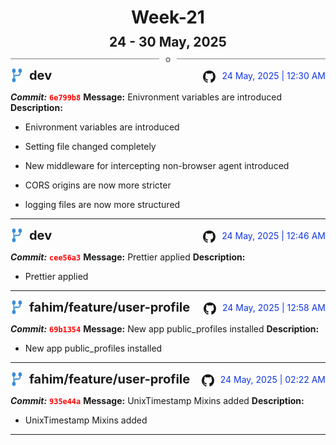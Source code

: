 <h1 style="text-align:center; margin-bottom:10px">Week-21</h1>
<h2 style="text-align:center; margin:0px">24 - 30 May, 2025</h2>
<div style="display: flex; align-items: center; justify-content: center;">
  <hr style="flex: 1; background-color: gray;" />
  <span style="padding: 0 10px;font-weight:bold; color:gray">o</span>
  <hr style="flex: 1; background-color: gray;" />
</div>

<div style="display: flex; justify-content: space-between; align-items:end;">
  <div style="display:flex">
      <img src="../assets/branch.svg" alt="GitHub Logo"  style="width:20px; margin:0 10px 0 0">
      <h3 style="margin: 0; padding:0; font-weight: bold; font-size:20px;">dev</h3>
  </div>
  <div style="display:flex">
  <img src="../assets/github.svg" alt="GitHub Logo" style="width:20px">
    <span style="color:rgb(16, 54, 226); text-align: right; margin:0 0 0 10px; padding:0px;">24 May, 2025 | 12:30 AM</span>
  </div>
</div>

**_Commit:_** <code style="color: red; font-weight: bold;">6e799b8</code>
**Message:** Enivronment variables are introduced
**Description:**
- Enivronment variables are introduced

- Setting file changed completely
- New middleware for intercepting non-browser agent introduced
- CORS origins are now more stricter
- logging files are now more structured
---
<div style="display: flex; justify-content: space-between; align-items:end;">
  <div style="display:flex">
      <img src="../assets/branch.svg" alt="GitHub Logo"  style="width:20px; margin:0 10px 0 0">
      <h3 style="margin: 0; padding:0; font-weight: bold; font-size:20px;">dev</h3>
  </div>
  <div style="display:flex">
  <img src="../assets/github.svg" alt="GitHub Logo" style="width:20px">
    <span style="color:rgb(16, 54, 226); text-align: right; margin:0 0 0 10px; padding:0px;">24 May, 2025 | 12:46 AM</span>
  </div>
</div>

**_Commit:_** <code style="color: red; font-weight: bold;">cee56a3</code>
**Message:** Prettier applied
**Description:**
- Prettier applied
---
<div style="display: flex; justify-content: space-between; align-items:end;">
  <div style="display:flex">
      <img src="../assets/branch.svg" alt="GitHub Logo"  style="width:20px; margin:0 10px 0 0">
      <h3 style="margin: 0; padding:0; font-weight: bold; font-size:20px;">fahim/feature/user-profile</h3>
  </div>
  <div style="display:flex">
  <img src="../assets/github.svg" alt="GitHub Logo" style="width:20px">
    <span style="color:rgb(16, 54, 226); text-align: right; margin:0 0 0 10px; padding:0px;">24 May, 2025 | 12:58 AM</span>
  </div>
</div>

**_Commit:_** <code style="color: red; font-weight: bold;">69b1354</code>
**Message:** New app public_profiles installed
**Description:**
- New app public_profiles installed
---
<div style="display: flex; justify-content: space-between; align-items:end;">
  <div style="display:flex">
      <img src="../assets/branch.svg" alt="GitHub Logo"  style="width:20px; margin:0 10px 0 0">
      <h3 style="margin: 0; padding:0; font-weight: bold; font-size:20px;">fahim/feature/user-profile</h3>
  </div>
  <div style="display:flex">
  <img src="../assets/github.svg" alt="GitHub Logo" style="width:20px">
    <span style="color:rgb(16, 54, 226); text-align: right; margin:0 0 0 10px; padding:0px;">24 May, 2025 | 02:22 AM</span>
  </div>
</div>

**_Commit:_** <code style="color: red; font-weight: bold;">935e44a</code>
**Message:** UnixTimestamp Mixins added
**Description:**
- UnixTimestamp Mixins added
---
